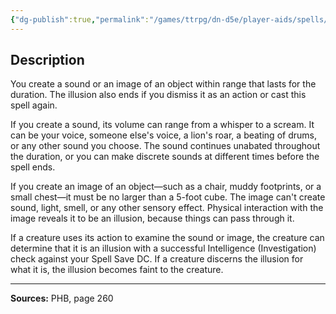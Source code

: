 ```yaml
---
{"dg-publish":true,"permalink":"/games/ttrpg/dn-d5e/player-aids/spells/cantrips/minor-illusion/","tags":["TTRPG/DND/5e","somatic","material","control"]}
---
```



## Description
You create a sound or an image of an object within range that lasts for the duration.
The illusion also ends if you dismiss it as an action or cast this spell again.

If you create a sound, its volume can range from a whisper to a scream.
It can be your voice, someone else's voice, a lion's roar, a beating of drums, or any other sound you choose.
The sound continues unabated throughout the duration, or you can make discrete sounds at different times before the spell ends.

If you create an image of an object—such as a chair, muddy footprints, or a small chest—it must be no larger than a 5-foot cube.
The image can't create sound, light, smell, or any other sensory effect.
Physical interaction with the image reveals it to be an illusion, because things can pass through it.

If a creature uses its action to examine the sound or image, the creature can determine that it is an illusion with a successful Intelligence (Investigation) check against your Spell Save DC.
If a creature discerns the illusion for what it is, the illusion becomes faint to the creature.

---

**Sources:** PHB, page 260
